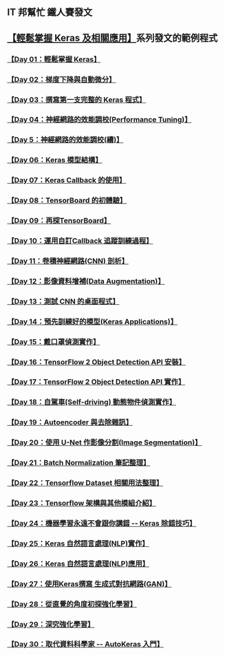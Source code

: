 ## IT 邦幫忙 鐵人賽發文
## [【輕鬆掌握 Keras 及相關應用】](https://ithelp.ithome.com.tw/articles/10233272)系列發文的範例程式

### [【Day 01：輕鬆掌握 Keras】](https://ithelp.ithome.com.tw/articles/10233272)
### [【Day 02：梯度下降與自動微分】](https://ithelp.ithome.com.tw/articles/10233555)
### [【Day 03：撰寫第一支完整的 Keras 程式】](https://ithelp.ithome.com.tw/articles/10233758)
### [【Day 04：神經網路的效能調校(Performance Tuning)】](https://ithelp.ithome.com.tw/articles/10234059)
### [【Day 5：神經網路的效能調校(續)】](https://ithelp.ithome.com.tw/articles/10234203)
### [【Day 06：Keras 模型結構】](https://ithelp.ithome.com.tw/articles/10234389)
### [【Day 07：Keras Callback 的使用】](https://ithelp.ithome.com.tw/articles/10234641)
### [【Day 08：TensorBoard 的初體驗】](https://ithelp.ithome.com.tw/articles/10234818)
### [【Day 09：再探TensorBoard】](https://ithelp.ithome.com.tw/articles/10235066)
### [【Day 10：運用自訂Callback 追蹤訓練過程】](https://ithelp.ithome.com.tw/articles/10235293)
### [【Day 11：卷積神經網路(CNN) 剖析】](https://ithelp.ithome.com.tw/articles/10235547)
### [【Day 12：影像資料增補(Data Augmentation)】](https://ithelp.ithome.com.tw/articles/10235805)
### [【Day 13：測試 CNN 的桌面程式】](https://ithelp.ithome.com.tw/articles/10236118)
### [【Day 14：預先訓練好的模型(Keras Applications)】](https://ithelp.ithome.com.tw/articles/10236654)
### [【Day 15：戴口罩偵測實作】](https://ithelp.ithome.com.tw/articles/10237020)
### [【Day 16：TensorFlow 2 Object Detection API 安裝】](https://ithelp.ithome.com.tw/articles/10237443)
### [【Day 17：TensorFlow 2 Object Detection API 實作】](https://ithelp.ithome.com.tw/articles/10238231)
### [【Day 18：自駕車(Self-driving) 動態物件偵測實作】](https://ithelp.ithome.com.tw/articles/10238971)
### [【Day 19：Autoencoder 與去除雜訊】](https://ithelp.ithome.com.tw/articles/10239870)
### [【Day 20：使用 U-Net 作影像分割(Image Segmentation)】](https://ithelp.ithome.com.tw/articles/10240314)
### [【Day 21：Batch Normalization 筆記整理】](https://ithelp.ithome.com.tw/articles/10241052)
### [【Day 22：Tensorflow Dataset 相關用法整理】](https://ithelp.ithome.com.tw/articles/10241789)
### [【Day 23：Tensorflow 架構與其他模組介紹】](https://ithelp.ithome.com.tw/articles/10242414)
### [【Day 24：機器學習永遠不會跟你講錯 -- Keras 除錯技巧】](https://ithelp.ithome.com.tw/articles/10242956)
### [【Day 25：Keras 自然語言處理(NLP)實作】](https://ithelp.ithome.com.tw/articles/10243582)
### [【Day 26：Keras 自然語言處理(NLP)應用】](https://ithelp.ithome.com.tw/articles/10244283)
### [【Day 27：使用Keras撰寫 生成式對抗網路(GAN)】](https://ithelp.ithome.com.tw/articles/10244859)
### [【Day 28：從直覺的角度初探強化學習】](https://ithelp.ithome.com.tw/articles/10245605)
### [【Day 29：深究強化學習】](https://ithelp.ithome.com.tw/articles/10246035)
### [【Day 30：取代資料科學家 -- AutoKeras 入門】](https://ithelp.ithome.com.tw/articles/10246684)



